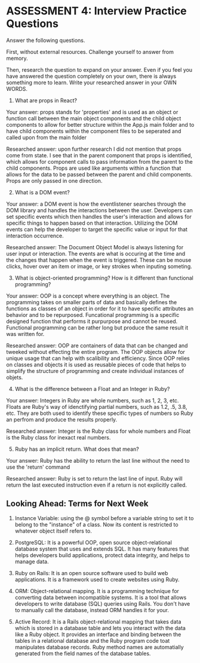 # ASSESSMENT 4: Interview Practice Questions
Answer the following questions.

First, without external resources. Challenge yourself to answer from memory.

Then, research the question to expand on your answer. Even if you feel you have answered the question completely on your own, there is always something more to learn. Write your researched answer in your OWN WORDS.  

1. What are props in React?

  Your answer: props stands for 'properties' and is used as an object or function call between the main object components and the child object components to allow for better structure within the App.js main folder and to have child components within the component files to be seperated and called upon from the main folder

  Researched answer: upon further research I did not mention that props come from state.  I see that in the parent component that props is identified, which allows for component calls to pass information from the parent to the child components.  Props are used like arguments within a function that allows for the data to be passed between the parent and child components. Props are only passed in one direction.



2. What is a DOM event?

  Your answer: a DOM event is how the eventlistener searches through the DOM library and handles the interactions between the user.  Developers can set specific events which then handles the user's interaction and allows for specific things to happen based on that interaction.  Utilizing the DOM events can help the developer to target the specific value or input for that interaction occurrence.  

  Researched answer: The Document Object Model is always listening for user input or interaction.  The events are what is occuring at the time and the changes that happen when the event is triggered.  These can be mouse clicks, hover over an item or image, or key strokes when inputing someting.



3. What is object-oriented programming? How is it different than functional programming?

  Your answer: OOP is a concept where everything is an object.  The programming takes on smaller parts of data and basically defines the functions as classes of an object in order for it to have specific attributes an behavior and to be repurposed.  Funcational programming is a specific designed function that performs it purpurpose and cannot be reused.  Functional programming can be rather long but produce the same result it was written for.

  Researched answer: OOP are containers of data that can be changed and tweeked without effecting the entire program.  The OOP objects allow for unique usage that can help with scalibility and efficiency.  Since OOP relies on classes and objects it is used as reusable pieces of code that helps to simplify the structure of programming and create individual instances of objets.



4. What is the difference between a Float and an Integer in Ruby?

  Your answer: Integers in Ruby are whole numbers, such as 1, 2, 3, etc.  Floats are Ruby's way of idenctifying partial numbers, such as 1.2, .5, 3.8, etc.  They are both used to identify these specific types of numbers so Ruby an perfrom  and produce the results properly.

  Researched answer: Integer is the Ruby class for whole numbers and Float is the Ruby class for inexact real numbers.



5. Ruby has an implicit return. What does that mean?

  Your answer: Ruby has the ability to return the last line without the need to use the 'return' command

  Researched answer: Ruby is set to return the last line of input.  Ruby will return the last executed instruction even if a return is not explicitly called.



## Looking Ahead: Terms for Next Week

1. Instance Variable: using the @ symbol before a variable string to set it to belong to the "instance" of a class. Now its content is restricted to whatever object itself refers to.

2. PostgreSQL: It is a powerful OOP, open source object-relational database system that uses and extends SQL. It has many features that helps developers build applications, protect data integrity, and helps to manage data.  

3. Ruby on Rails: It is an open source software used to build web applications.  It is a framework used to create websites using Ruby.

4. ORM: Object-relational mapping.  It is a programming technique for converting data between incompatible systems.  It is a tool that allows developers to write database (SQL) queries using Rails. You don't have to manually call the database, instead ORM handles it for your.

5. Active Record:  It is a Rails object-relational mapping that takes data which is stored in a database table and lets you interact with the data like a Ruby object. It provides an interface and binding between the tables in a relational database and the Ruby program code toat manipulates database records. Ruby method names are automatially generated from the field names of the database tables.
